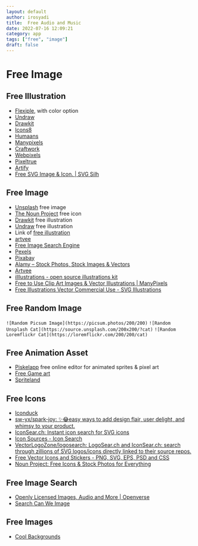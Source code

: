 ```yaml
---
layout: default
author: irosyadi
title:  Free Audio and Music
date: 2022-07-16 12:09:21
category: app
tags: ["free", "image"]
draft: false
---
```


# Free Image

## Free Illustration
- [Flexiple](https://2.flexiple.com/scale/all-illustrations), with color option
- [Undraw](https://undraw.co/illustrations)
- [Drawkit](https://www.drawkit.io/peach)
- [Icons8](https://icons8.com/ouch)
- [Humaans](https://www.humaaans.com/)
- [Manypixels](https://www.manypixels.co/)
- [Craftwork](https://craftwork.design/)
- [Webpixels](https://webpixels.io/illustrations)
- [Pixeltrue](https://www.pixeltrue.com/frontliner-heroes)
- [Artify](https://www.artify.co/illustrations/)
- [Free SVG Image & Icon. | SVG Silh](https://svgsilh.com/)

## Free Image
- [Unsplash](https://unsplash.com/) free image
- [The Noun Project](https://thenounproject.com/) free icon
- [Drawkit](https://www.drawkit.io/) free illustration
- [Undraw](https://undraw.co/) free illustration
- Link of [free illustration](https://themeisle.com/blog/free-illustrations/)
- [artvee](https://artvee.com/?)
- [Free Image Search Engine](https://zoomstock.com/)
- [Pexels](https://www.pexels.com/)
- [Pixabay](https://pixabay.com/)
- [Alamy – Stock Photos, Stock Images & Vectors](https://www.alamy.com/)
- [Artvee](https://artvee.com/)
- [illlustrations - open source illustrations kit](https://illlustrations.co/)
- [Free to Use Clip Art Images & Vector Illustrations | ManyPixels](https://www.manypixels.co/gallery)
- [Free Illustrations Vector Commercial Use - SVG Illustrations](https://lukaszadam.com/illustrations)

## Free Random Image
``` ![Random Picsum Image](https://picsum.photos/200/200) ```
``` ![Random Unsplash Cat](https://source.unsplash.com/200x200/?cat) ```
``` ![Random Loremflickr Cat](https://loremflickr.com/200/200/cat) ```

## Free Animation Asset
- [Piskelapp](https://www.piskelapp.com/) free online editor for animated sprites & pixel art
- [Free Game art](https://www.gameart2d.com/)
- [Spriteland](https://www.spriteland.com/)

## Free Icons
* [Iconduck](https://iconduck.com/)
* [sw-yx/spark-joy: ✨😂easy ways to add design flair, user delight, and whimsy to your product.](https://github.com/sw-yx/spark-joy)
* [IconSear.ch: Instant icon search for SVG icons](https://iconsear.ch/search.html)
* [Icon Sources - Icon Search](https://iconsear.ch/sources/index.html)
* [VectorLogoZone/logosearch: LogoSear.ch and IconSear.ch: search through zillions of SVG logos/icons directly linked to their source repos.](https://github.com/VectorLogoZone/logosearch)
* [Free Vector Icons and Stickers - PNG, SVG, EPS, PSD and CSS](https://www.flaticon.com/)
* [Noun Project: Free Icons & Stock Photos for Everything](https://thenounproject.com/)

## Free Image Search
- [Openly Licensed Images, Audio and More | Openverse](https://wordpress.org/openverse/)
- [Search Can We Image](https://canweimage.com/)

## Free Images
- [Cool Backgrounds](https://coolbackgrounds.io/)